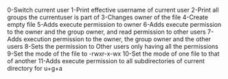 0-Switch current user
1-Print effective username of current user
2-Print all groups the currentuser is part of
3-Changes owner of the file
4-Create empty file
5-Adds execute permission to owner
6-Adds execute permission to the owner and the group owner, and read permission to other users
7-Adds execution permission to the owner, the group owner and the other users
8-Sets the permission to Other users only having all the permissions
9-Set the mode of the file to -rwxr-x-wx
10-Set the mode of one file to that of another
11-Adds execute permission to all subdirectories of current directory for u+g+a
